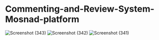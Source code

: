 # Commenting-and-Review-System-Mosnad-platform
![Screenshot (343)](https://github.com/user-attachments/assets/c1e43efc-44e3-4aee-9ef8-d9ab3a4d912d)
![Screenshot (342)](https://github.com/user-attachments/assets/de34f847-64b7-47dd-b8f2-5ed3acd858fb)
![Screenshot (341)](https://github.com/user-attachments/assets/b134bce3-fa09-44cf-a666-697d576ca78a)


